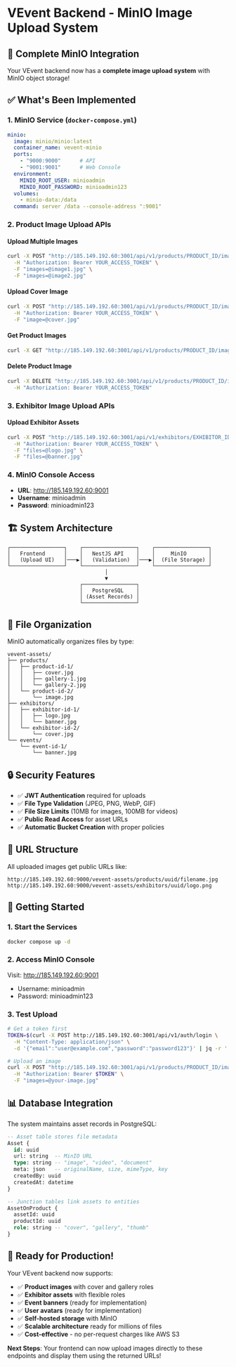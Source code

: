 # VEvent Backend - MinIO Image Upload System

## 🚀 Complete MinIO Integration

Your VEvent backend now has a **complete image upload system** with MinIO object storage!

## ✅ What's Been Implemented

### 1. **MinIO Service** (`docker-compose.yml`)
```yaml
minio:
  image: minio/minio:latest
  container_name: vevent-minio
  ports:
    - "9000:9000"      # API
    - "9001:9001"      # Web Console
  environment:
    MINIO_ROOT_USER: minioadmin
    MINIO_ROOT_PASSWORD: minioadmin123
  volumes:
    - minio-data:/data
  command: server /data --console-address ":9001"
```

### 2. **Product Image Upload APIs**

#### Upload Multiple Images
```bash
curl -X POST "http://185.149.192.60:3001/api/v1/products/PRODUCT_ID/images" \
  -H "Authorization: Bearer YOUR_ACCESS_TOKEN" \
  -F "images=@image1.jpg" \
  -F "images=@image2.jpg"
```

#### Upload Cover Image
```bash
curl -X POST "http://185.149.192.60:3001/api/v1/products/PRODUCT_ID/images/cover" \
  -H "Authorization: Bearer YOUR_ACCESS_TOKEN" \
  -F "image=@cover.jpg"
```

#### Get Product Images
```bash
curl -X GET "http://185.149.192.60:3001/api/v1/products/PRODUCT_ID/images"
```

#### Delete Product Image
```bash
curl -X DELETE "http://185.149.192.60:3001/api/v1/products/PRODUCT_ID/images/ASSET_ID" \
  -H "Authorization: Bearer YOUR_ACCESS_TOKEN"
```

### 3. **Exhibitor Image Upload APIs**

#### Upload Exhibitor Assets
```bash
curl -X POST "http://185.149.192.60:3001/api/v1/exhibitors/EXHIBITOR_ID/assets" \
  -H "Authorization: Bearer YOUR_ACCESS_TOKEN" \
  -F "files=@logo.jpg" \
  -F "files=@banner.jpg"
```

### 4. **MinIO Console Access**
- **URL**: http://185.149.192.60:9001
- **Username**: minioadmin
- **Password**: minioadmin123

## 🏗️ System Architecture

```
┌─────────────────┐    ┌─────────────────┐    ┌─────────────────┐
│   Frontend      │    │   NestJS API    │    │     MinIO       │
│   (Upload UI)   │───▶│   (Validation)  │───▶│  (File Storage) │
└─────────────────┘    └─────────────────┘    └─────────────────┘
                               │
                               ▼
                       ┌─────────────────┐
                       │   PostgreSQL    │
                       │ (Asset Records) │
                       └─────────────────┘
```

## 📁 File Organization

MinIO automatically organizes files by type:
```
vevent-assets/
├── products/
│   ├── product-id-1/
│   │   ├── cover.jpg
│   │   ├── gallery-1.jpg
│   │   └── gallery-2.jpg
│   └── product-id-2/
│       └── image.jpg
├── exhibitors/
│   ├── exhibitor-id-1/
│   │   ├── logo.jpg
│   │   └── banner.jpg
│   └── exhibitor-id-2/
│       └── cover.jpg
└── events/
    └── event-id-1/
        └── banner.jpg
```

## 🔒 Security Features

- ✅ **JWT Authentication** required for uploads
- ✅ **File Type Validation** (JPEG, PNG, WebP, GIF)
- ✅ **File Size Limits** (10MB for images, 100MB for videos)
- ✅ **Public Read Access** for asset URLs
- ✅ **Automatic Bucket Creation** with proper policies

## 🎯 URL Structure

All uploaded images get public URLs like:
```
http://185.149.192.60:9000/vevent-assets/products/uuid/filename.jpg
http://185.149.192.60:9000/vevent-assets/exhibitors/uuid/logo.png
```

## 🚀 Getting Started

### 1. Start the Services
```bash
docker compose up -d
```

### 2. Access MinIO Console
Visit: http://185.149.192.60:9001
- Username: minioadmin
- Password: minioadmin123

### 3. Test Upload
```bash
# Get a token first
TOKEN=$(curl -X POST http://185.149.192.60:3001/api/v1/auth/login \
  -H "Content-Type: application/json" \
  -d '{"email":"user@example.com","password":"password123"}' | jq -r '.accessToken')

# Upload an image
curl -X POST "http://185.149.192.60:3001/api/v1/products/PRODUCT_ID/images" \
  -H "Authorization: Bearer $TOKEN" \
  -F "images=@your-image.jpg"
```

## 📊 Database Integration

The system maintains asset records in PostgreSQL:
```sql
-- Asset table stores file metadata
Asset {
  id: uuid
  url: string  -- MinIO URL
  type: string -- "image", "video", "document"
  meta: json   -- originalName, size, mimeType, key
  createdBy: uuid
  createdAt: datetime
}

-- Junction tables link assets to entities
AssetOnProduct {
  assetId: uuid
  productId: uuid
  role: string -- "cover", "gallery", "thumb"
}
```

## 🎉 Ready for Production!

Your VEvent backend now supports:
- ✅ **Product images** with cover and gallery roles
- ✅ **Exhibitor assets** with flexible roles
- ✅ **Event banners** (ready for implementation)
- ✅ **User avatars** (ready for implementation)
- ✅ **Self-hosted storage** with MinIO
- ✅ **Scalable architecture** ready for millions of files
- ✅ **Cost-effective** - no per-request charges like AWS S3

**Next Steps**: Your frontend can now upload images directly to these endpoints and display them using the returned URLs!

